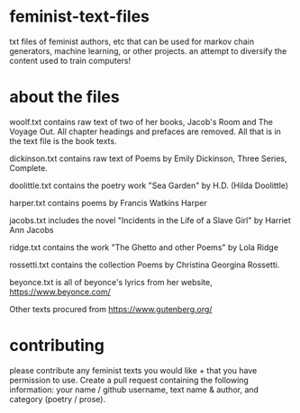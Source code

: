 # feminist-text-files
txt files of feminist authors, etc that can be used for markov chain generators, machine learning, or other projects. an attempt to diversify the content used to train computers! 

# about the files

woolf.txt contains raw text of two of her books, Jacob's Room and The Voyage Out. All chapter headings and prefaces are removed. All that is in the text file is the book texts.

dickinson.txt contains raw text of Poems by Emily Dickinson, Three Series, Complete.

doolittle.txt contains the poetry work "Sea Garden" by H.D. (Hilda Doolittle)

harper.txt contains poems by Francis Watkins Harper

jacobs.txt includes the novel "Incidents in the Life of a Slave Girl" by Harriet Ann Jacobs 

ridge.txt contains the work "The Ghetto and other Poems" by Lola Ridge

rossetti.txt contains the collection Poems by Christina Georgina Rossetti.

beyonce.txt is all of beyonce's lyrics from her website, https://www.beyonce.com/

Other texts procured from https://www.gutenberg.org/

# contributing

please contribute any feminist texts you would like + that you have permission to use. Create a pull request containing the following information: your name / github username, text name & author, and category (poetry / prose). 
